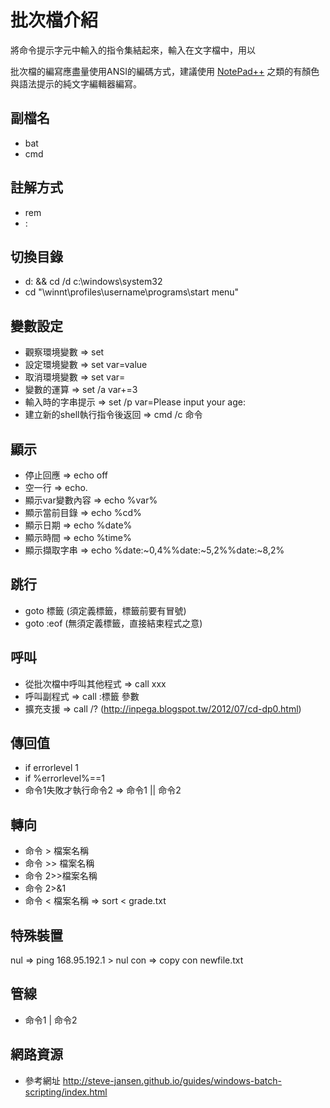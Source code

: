 # 批次檔介紹
將命令提示字元中輸入的指令集結起來，輸入在文字檔中，用以

批次檔的編寫應盡量使用ANSI的編碼方式，建議使用 [NotePad++](https://notepad-plus-plus.org/) 之類的有顏色與語法提示的純文字編輯器編寫。



## 副檔名
* bat
* cmd

## 註解方式
* rem
* :

## 切換目錄
* d: && cd /d c:\windows\system32
* cd "\winnt\profiles\username\programs\start menu"

## 變數設定
* 觀察環境變數 => set
* 設定環境變數 => set var=value
* 取消環境變數 => set var=
* 變數的運算 => set /a var+=3
* 輸入時的字串提示 => set /p var=Please input your age:
* 建立新的shell執行指令後返回 => cmd /c 命令

## 顯示
* 停止回應 => echo off
* 空一行 => echo.
* 顯示var變數內容 => echo %var%
* 顯示當前目錄 => echo %cd%
* 顯示日期 => echo %date%
* 顯示時間 => echo %time%
* 顯示擷取字串 => echo %date:~0,4%%date:~5,2%%date:~8,2%

## 跳行
* goto 標籤 (須定義標籤，標籤前要有冒號)
* goto :eof (無須定義標籤，直接結束程式之意)

## 呼叫
* 從批次檔中呼叫其他程式 => call xxx
* 呼叫副程式 => call :標籤 參數
* 擴充支援 => call /? (http://inpega.blogspot.tw/2012/07/cd-dp0.html)

## 傳回值
* if errorlevel 1
* if %errorlevel%==1
* 命令1失敗才執行命令2 => 命令1 || 命令2

## 轉向
* 命令 > 檔案名稱
* 命令 >> 檔案名稱
* 命令 2>>檔案名稱
* 命令 2>&1
* 命令 < 檔案名稱 => sort < grade.txt
 
## 特殊裝置
nul => ping 168.95.192.1 > nul
con => copy con newfile.txt

## 管線
* 命令1 | 命令2

## 網路資源
* 參考網址 http://steve-jansen.github.io/guides/windows-batch-scripting/index.html